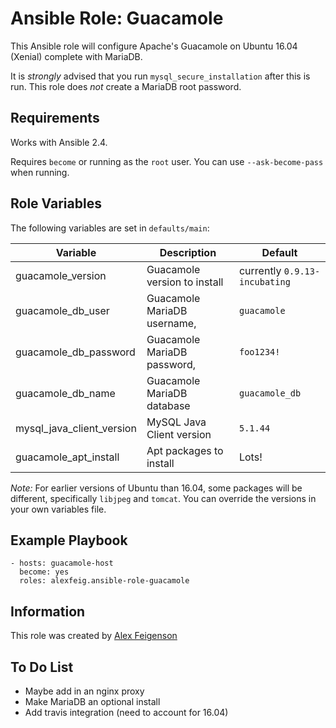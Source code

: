 Ansible Role: Guacamole
=========

This Ansible role will configure Apache's Guacamole on Ubuntu 16.04 (Xenial)
complete with MariaDB.

It is *strongly* advised that you run `mysql_secure_installation` after this is run. This role does *not* create a MariaDB root password.

Requirements
------------

Works with Ansible 2.4.

Requires `become` or running as the `root` user. You can use `--ask-become-pass` when running.

Role Variables
--------------
The following variables are set in `defaults/main`:

| Variable                 | Description                  | Default                      |
|--------------------------|------------------------------|-------------------------------
|guacamole_version         | Guacamole version to install | currently `0.9.13-incubating`|
|guacamole_db_user         | Guacamole MariaDB username,  | `guacamole`                  |
|guacamole_db_password     | Guacamole MariaDB password,  | `foo1234!`                   |
|guacamole_db_name         | Guacamole MariaDB database   | `guacamole_db`               |
|mysql_java_client_version | MySQL Java Client version    | `5.1.44`                     |
|guacamole_apt_install     | Apt packages to install      | Lots!                        |

*Note:* For earlier versions of Ubuntu than 16.04, some packages will be different,
specifically `libjpeg` and `tomcat`. You can override the versions in your own variables file.

Example Playbook
----------------

```
- hosts: guacamole-host
  become: yes
  roles: alexfeig.ansible-role-guacamole
```

 Information
------------------

This role was created by [Alex Feigenson](https://github.com/alexfeig)

To Do List
------------------

* Maybe add in an nginx proxy
* Make MariaDB an optional install
* Add travis integration (need to account for 16.04)
